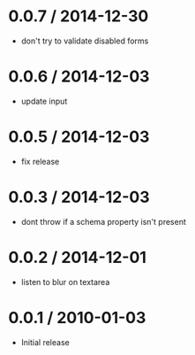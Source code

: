
0.0.7 / 2014-12-30
==================

  * don't try to validate disabled forms

0.0.6 / 2014-12-03
==================

  * update input

0.0.5 / 2014-12-03
==================

  * fix release

0.0.3 / 2014-12-03
==================

  * dont throw if a schema property isn't present

0.0.2 / 2014-12-01
==================

  * listen to blur on textarea

0.0.1 / 2010-01-03
==================

  * Initial release

